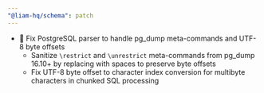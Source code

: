 ```yaml
---
"@liam-hq/schema": patch
---
```


- 🐛 Fix PostgreSQL parser to handle pg_dump meta-commands and UTF-8 byte offsets
  - Sanitize `\restrict` and `\unrestrict` meta-commands from pg_dump 16.10+ by replacing with spaces to preserve byte offsets
  - Fix UTF-8 byte offset to character index conversion for multibyte characters in chunked SQL processing

